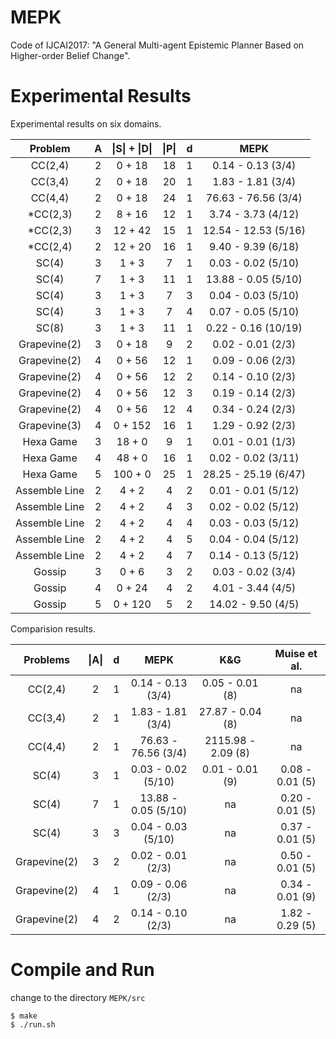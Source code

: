 # MEPK
Code of IJCAI2017: "A General Multi-agent Epistemic Planner Based on Higher-order Belief Change".


Experimental Results
==========

Experimental results on six domains.

|    Problem    | A | \|S\|  + \|D\| | \|P\| | d  |         MEPK         |
| :-----------: | :--------: | :-------------------------: | :-----------: | :--: | :------------------: |
|    CC(2,4)    |     2      |           0 + 18            |      18       |  1   |  0.14 - 0.13 (3/4)   |
|    CC(3,4)    |     2      |           0 + 18            |      20       |  1   |  1.83 - 1.81 (3/4)   |
|    CC(4,4)    |     2      |           0 + 18            |      24       |  1   | 76.63 - 76.56 (3/4)  |
|   *CC(2,3)    |     2      |           8 + 16            |      12       |  1   |  3.74 - 3.73 (4/12)  |
|   *CC(2,3)    |     3      |           12 + 42           |      15       |  1   | 12.54 - 12.53 (5/16) |
|   *CC(2,4)    |     2      |           12 + 20           |      16       |  1   |  9.40 - 9.39 (6/18)  |
|     SC(4)     |     3      |            1 + 3            |       7       |  1   |  0.03 - 0.02 (5/10)  |
|     SC(4)     |     7      |            1 + 3            |      11       |  1   | 13.88 - 0.05 (5/10)  |
|     SC(4)     |     3      |            1 + 3            |       7       |  3   |  0.04 - 0.03 (5/10)  |
|     SC(4)     |     3      |            1 + 3            |       7       |  4   |  0.07 - 0.05 (5/10)  |
|     SC(8)     |     3      |            1 + 3            |      11       |  1   | 0.22 - 0.16 (10/19)  |
| Grapevine(2)  |     3      |           0 + 18            |       9       |  2   |  0.02 - 0.01 (2/3)   |
| Grapevine(2)  |     4      |           0 + 56            |      12       |  1   |  0.09 - 0.06 (2/3)   |
| Grapevine(2)  |     4      |           0 + 56            |      12       |  2   |  0.14 - 0.10 (2/3)   |
| Grapevine(2)  |     4      |           0 + 56            |      12       |  3   |  0.19 - 0.14 (2/3)   |
| Grapevine(2)  |     4      |           0 + 56            |      12       |  4   |  0.34 - 0.24 (2/3)   |
| Grapevine(3)  |     4      |           0 + 152           |      16       |  1   |  1.29 - 0.92 (2/3)   |
|   Hexa Game   |     3      |           18 + 0            |       9       |  1   |  0.01 - 0.01 (1/3)   |
|   Hexa Game   |     4      |           48 + 0            |      16       |  1   |  0.02 - 0.02 (3/11)  |
|   Hexa Game   |     5      |           100 + 0           |      25       |  1   | 28.25 - 25.19 (6/47) |
| Assemble Line |     2      |            4 + 2            |       4       |  2   |  0.01 - 0.01 (5/12)  |
| Assemble Line |     2      |            4 + 2            |       4       |  3   |  0.02 - 0.02 (5/12)  |
| Assemble Line |     2      |            4 + 2            |       4       |  4   |  0.03 - 0.03 (5/12)  |
| Assemble Line |     2      |            4 + 2            |       4       |  5   |  0.04 - 0.04 (5/12)  |
| Assemble Line |     2      |            4 + 2            |       4       |  7   |  0.14 - 0.13 (5/12)  |
|    Gossip     |     3      |            0 + 6            |       3       |  2   |  0.03 - 0.02 (3/4)   |
|    Gossip     |     4      |           0 + 24            |       4       |  2   |  4.01 - 3.44 (4/5)   |
|    Gossip     |     5      |           0 + 120           |       5       |  2   |  14.02 - 9.50 (4/5)  |



Comparision results.



|   Problems   | \|A\| | d  |        MEPK         |        K&G         |   Muise et al.    |
| :----------: | :-------------: | :--: | :-----------------: | :----------------: | :-------------: |
|   CC(2,4)    |        2        | $1$  |  0.14 - 0.13 (3/4)  |  0.05 - 0.01 (8)   |       na        |
|   CC(3,4)    |        2        | $1$  |  1.83 - 1.81 (3/4)  |  27.87 - 0.04 (8)  |       na        |
|   CC(4,4)    |        2        | $1$  | 76.63 - 76.56 (3/4) | 2115.98 - 2.09 (8) |       na        |
|    SC(4)     |        3        | $1$  | 0.03 - 0.02 (5/10)  |  0.01 - 0.01 (9)   | 0.08 - 0.01 (5) |
|    SC(4)     |        7        | $1$  | 13.88 - 0.05 (5/10) |         na         | 0.20 - 0.01 (5) |
|    SC(4)     |        3        | $3$  | 0.04 - 0.03 (5/10)  |         na         | 0.37 - 0.01 (5) |
| Grapevine(2) |        3        | $2$  |  0.02 - 0.01 (2/3)  |         na         | 0.50 - 0.01 (5) |
| Grapevine(2) |        4        | $1$  |  0.09 - 0.06 (2/3)  |         na         | 0.34 - 0.01 (9) |
| Grapevine(2) |        4        | $2$  |  0.14 - 0.10 (2/3)  |         na         | 1.82 - 0.29 (5) |



Compile and Run
==========

change to the directory `MEPK/src`

```
$ make
$ ./run.sh
```
